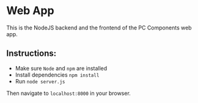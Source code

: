 # Web App

This is the NodeJS backend and the frontend of the PC Components web app.

## Instructions: 
- Make sure `Node` and `npm` are installed
- Install dependencies `npm install`
- Run `node server.js`

Then navigate to `localhost:8000` in your browser.
